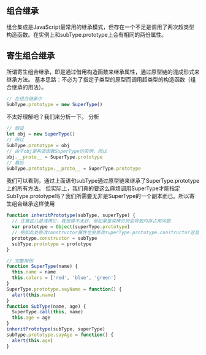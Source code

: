 ## 组合继承
组合集成是JavaScript最常用的继承模式，但存在一个不足是调用了两次超类型构造函数。在实例上和subType.prototype上会有相同的两份属性。

##  寄生组合继承
所谓寄生组合继承，即是通过借用构造函数来继承属性，通过原型链的混成形式来继承方法。
基本思路：不必为了指定子类型的原型而调用超类型的构造函数（组合继承的用法）。
```js
// 在组合继承中
SubType.prototype = new SuperType()
```
不太好理解吧？我们来分析一下。
分析
```js
// 假设
let obj = new SuperType()
// 所以
SubType.prototype = obj
// 由于obj是构造函数SuperType的实例，所以
obj.__proto__ = SuperType.prototype
// 最后
SubType.prototype.__proto__ = SuperType.prototype
```
我们可以看到，通过上面语句subType通过原型链来继承了SuperType.prototype上的所有方法。
但实际上，我们真的要这么麻烦调用SuperType才能指定SubType.prototype吗？我们所需要无非是SuperType的一个副本而已。所以寄生组合继承这样使用
```js
function inheritPrototype(subType, superType) {
  // 注意这儿是浅拷贝，我觉得不太好，但如果是深拷贝则会导致内存占用问题
  var prototype = Object(superType.prototype)
  // 例如此处修改constructor属性也会修改superType.prototype.constructor这显然不合理
  prototype.constructor = subType
  subType.prototype = prototype
}
```
```js
// 完整用例
function SuperType(name) {
  this.name = name
  this.colors = ['red', 'blue', 'green']
}
SuperType.prototype.sayName = function() {
  alert(this.name)
}
function SubType(name, age) {
  SuperType.call(this, name)
  this.age = age
}
inheritPrototype(subType, superType)
subType.prototype.sayAge = function() {
  alert(this.age)
}
```